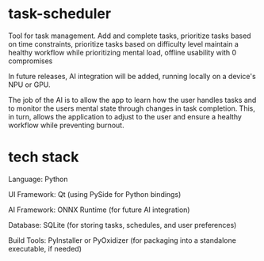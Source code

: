# task-scheduler
Tool for task management.
    Add and complete tasks, 
    prioritize tasks based on time constraints,
    prioritize tasks based on difficulty level
    maintain a healthy workflow while prioritizing mental load,
    offline usability with 0 compromises

In future releases, AI integration will be added, running locally on a device's NPU or GPU.

The job of the AI is to allow the app to learn how the user handles tasks and to monitor the users mental state through changes in task completion. This, in turn, allows the
application to adjust to the user and ensure a healthy workflow while preventing burnout.


# tech stack
Language: Python

UI Framework: Qt (using PySide for Python bindings)

AI Framework: ONNX Runtime (for future AI integration)

Database: SQLite (for storing tasks, schedules, and user preferences)

Build Tools: PyInstaller or PyOxidizer (for packaging into a standalone executable, if needed)
